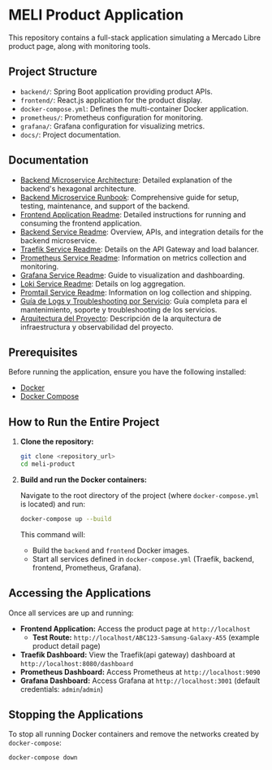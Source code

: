 # MELI Product Application

This repository contains a full-stack application simulating a Mercado Libre product page, along with monitoring tools.

## Project Structure

*   `backend/`: Spring Boot application providing product APIs.
*   `frontend/`: React.js application for the product display.
*   `docker-compose.yml`: Defines the multi-container Docker application.
*   `prometheus/`: Prometheus configuration for monitoring.
*   `grafana/`: Grafana configuration for visualizing metrics.
*   `docs/`: Project documentation.

## Documentation

*   [Backend Microservice Architecture](docs/backend-architecture.md): Detailed explanation of the backend's hexagonal architecture.
*   [Backend Microservice Runbook](docs/backend-runbook.md): Comprehensive guide for setup, testing, maintenance, and support of the backend.
*   [Frontend Application Readme](frontend/README.md): Detailed instructions for running and consuming the frontend application.
*   [Backend Service Readme](backend/README.md): Overview, APIs, and integration details for the backend microservice.
*   [Traefik Service Readme](traefik/README.md): Details on the API Gateway and load balancer.
*   [Prometheus Service Readme](prometheus/README.md): Information on metrics collection and monitoring.
*   [Grafana Service Readme](grafana/README.md): Guide to visualization and dashboarding.
*   [Loki Service Readme](loki/README.md): Details on log aggregation.
*   [Promtail Service Readme](promtail/README.md): Information on log collection and shipping.
*   [Guía de Logs y Troubleshooting por Servicio](docs/guia-de-logs-y-troubleshooting-por-servicio.md): Guía completa para el mantenimiento, soporte y troubleshooting de los servicios.
*   [Arquitectura del Proyecto](docs/architecture.md): Descripción de la arquitectura de infraestructura y observabilidad del proyecto.

## Prerequisites

Before running the application, ensure you have the following installed:

*   [Docker](https://www.docker.com/get-started)
*   [Docker Compose](https://docs.docker.com/compose/install/)

## How to Run the Entire Project

1.  **Clone the repository:**

    ```bash
    git clone <repository_url>
    cd meli-product
    ```

2.  **Build and run the Docker containers:**

    Navigate to the root directory of the project (where `docker-compose.yml` is located) and run:

    ```bash
    docker-compose up --build
    ```

    This command will:
    *   Build the `backend` and `frontend` Docker images.
    *   Start all services defined in `docker-compose.yml` (Traefik, backend, frontend, Prometheus, Grafana).

## Accessing the Applications

Once all services are up and running:

*   **Frontend Application:** Access the product page at `http://localhost`
    *   **Test Route:** `http://localhost/ABC123-Samsung-Galaxy-A55` (example product detail page)
*   **Traefik Dashboard:** View the Traefik(api gateway) dashboard at `http://localhost:8080/dashboard`
*   **Prometheus Dashboard:** Access Prometheus at `http://localhost:9090`
*   **Grafana Dashboard:** Access Grafana at `http://localhost:3001` (default credentials: `admin`/`admin`)

## Stopping the Applications

To stop all running Docker containers and remove the networks created by `docker-compose`:

```bash
docker-compose down
```
